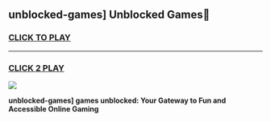 
## unblocked-games] Unblocked Games👋
<h3>
<a href="https://news.freeplayer.one?title=unblocked-games]&ref=16F">CLICK TO PLAY</a></h3>
<hr>

<h3>
<a href="https://news.freeplayer.one?title=unblocked-games]&ref=16F">CLICK 2 PLAY</a>
  
</h3>

<a href="https://news.freeplayer.one?title=unblocked-games]&ref=16F/"><img src="https://clearcache.store/games.png"></a>


**unblocked-games] games unblocked: Your Gateway to Fun and Accessible Online Gaming**
